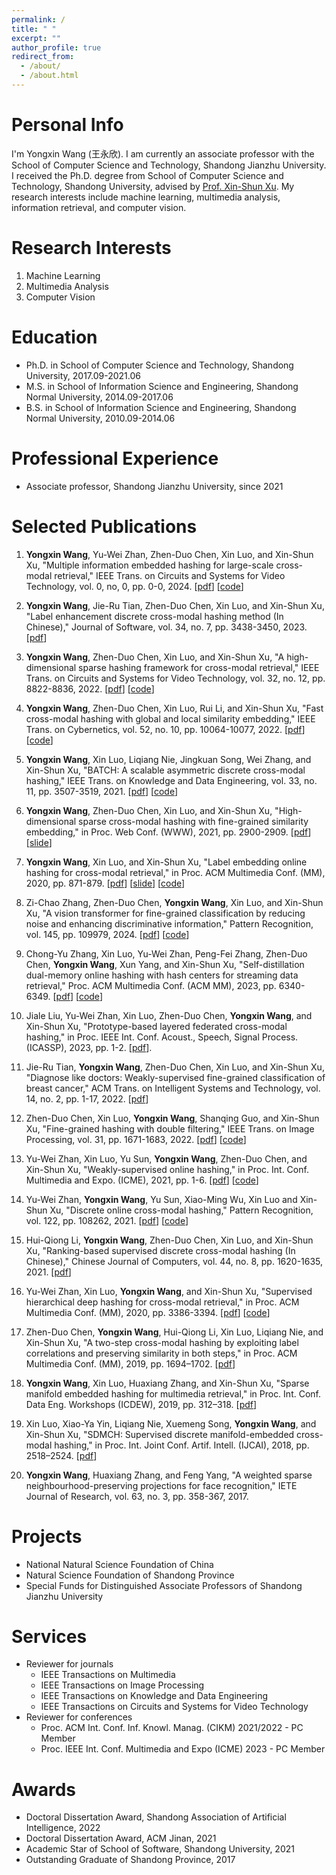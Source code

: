 ```yaml
---
permalink: /
title: " "
excerpt: ""
author_profile: true
redirect_from: 
  - /about/
  - /about.html
---
```


Personal Info
======
I'm Yongxin Wang (王永欣). I am currently an associate professor with the School of Computer Science and Technology, Shandong Jianzhu University. I received the Ph.D. degree from School of Computer Science and Technology, Shandong University, advised by [Prof. Xin-Shun Xu](https://faculty.sdu.edu.cn/xuxinshun/zh_CN/index.htm). My research interests include machine learning, multimedia analysis, information retrieval, and computer vision.

[^_^]: # Click [here](https://yxinwang.github.io/files/CV-yongxinwang.pdf) to view my up-to-date CV.

Research Interests
======
1. Machine Learning
2. Multimedia Analysis
3. Computer Vision

Education
=====
* Ph.D. in School of Computer Science and Technology, Shandong University, 2017.09-2021.06
* M.S. in School of Information Science and Engineering, Shandong Normal University, 2014.09-2017.06
* B.S. in School of Information Science and Engineering, Shandong Normal University, 2010.09-2014.06

Professional Experience
=====
* Associate professor, Shandong Jianzhu University, since 2021

Selected Publications
======
1. **Yongxin Wang**, Yu-Wei Zhan, Zhen-Duo Chen, Xin Luo, and Xin-Shun Xu, "Multiple information embedded hashing for large-scale cross-modal retrieval," IEEE Trans. on Circuits and Systems for Video Technology, vol. 0, no, 0, pp. 0-0, 2024. [[pdf](https://doi.org/10.1109/TCSVT.2023.3340102)] [[code](https://github.com/yxinwang/MIEH)]
1. **Yongxin Wang**, Jie-Ru Tian, Zhen-Duo Chen, Xin Luo, and Xin-Shun Xu, "Label enhancement discrete cross-modal hashing method (In Chinese)," Journal of Software, vol. 34, no. 7, pp. 3438-3450, 2023. [[pdf](http://dx.doi.org/10.13328/j.cnki.jos.006536)]
1. **Yongxin Wang**, Zhen-Duo Chen, Xin Luo, and Xin-Shun Xu, "A high-dimensional sparse hashing framework for cross-modal retrieval," IEEE Trans. on Circuits and Systems for Video Technology, vol. 32, no. 12, pp. 8822-8836, 2022. [[pdf](https://doi.org/10.1109/TCSVT.2022.3195874)] [[code](https://github.com/yxinwang/HSCH-TCSVT)]

2. **Yongxin Wang**, Zhen-Duo Chen, Xin Luo, Rui Li, and Xin-Shun Xu, "Fast cross-modal hashing with global and local similarity embedding," IEEE Trans. on Cybernetics, vol. 52, no. 10, pp. 10064-10077, 2022. [[pdf](https://doi.org/10.1109/TCYB.2021.3059886)] [[code](https://github.com/yxinwang/FCMH-Tcyb2021)]
2. **Yongxin Wang**, Xin Luo, Liqiang Nie, Jingkuan Song, Wei Zhang, and Xin-Shun Xu, "BATCH: A scalable asymmetric discrete cross-modal hashing," IEEE Trans. on Knowledge and Data Engineering, vol. 33, no. 11, pp. 3507-3519, 2021. [[pdf](https://doi.org/10.1109/TKDE.2020.2974825)] [[code](https://github.com/yxinwang/BATCH-TKDE2020)]
2. **Yongxin Wang**, Zhen-Duo Chen, Xin Luo, and Xin-Shun Xu, "High-dimensional sparse cross-modal hashing with fine-grained similarity embedding," in Proc. Web Conf. (WWW), 2021, pp. 2900-2909. [[pdf](https://doi.org/10.1145/3442381.3449798)] [[slide](https://yxinwang.github.io/files/HSCH_WWW2021_slide.pdf)]
2. **Yongxin Wang**, Xin Luo, and Xin-Shun Xu, "Label embedding online hashing for cross-modal retrieval," in Proc. ACM Multimedia Conf. (MM), 2020, pp. 871-879. [[pdf](https://doi.org/10.1145/3394171.3413971)] [[slide](https://yxinwang.github.io/files/LEMON_MM2020_slide.pdf)] [[code](https://github.com/yxinwang/LEMON-MM2020)]

3. Zi-Chao Zhang, Zhen-Duo Chen, **Yongxin Wang**, Xin Luo, and Xin-Shun Xu, "A vision transformer for fine-grained classification by reducing noise and enhancing discriminative information," Pattern Recognition, vol. 145, pp. 109979, 2024. [[pdf](https://doi.org/10.1016/j.patcog.2023.109979)] [[code](https://github.com/Hector0426/fine-grained-image-classification-with-vit)]
3. Chong-Yu Zhang, Xin Luo, Yu-Wei Zhan, Peng-Fei Zhang, Zhen-Duo Chen, **Yongxin Wang**, Xun Yang, and Xin-Shun Xu, "Self-distillation dual-memory online hashing with hash centers for streaming data retrieval," Proc. ACM Multimedia Conf. (ACM MM), 2023, pp. 6340-6349. [[pdf](https://doi.org/10.1145/3581783.3612119)] [[code](https://github.com/ZCyueternal/SDOH-HC)]
3. Jiale Liu, Yu-Wei Zhan, Xin Luo, Zhen-Duo Chen, **Yongxin Wang**, and Xin-Shun Xu, "Prototype-based layered federated cross-modal hashing," in Proc. IEEE Int. Conf. Acoust., Speech, Signal Process. (ICASSP), 2023, pp. 1-2. [[pdf](https://doi.org/10.1109/ICASSP49357.2023.10095814)].
3. Jie-Ru Tian, **Yongxin Wang**, Zhen-Duo Chen, Xin Luo, and Xin-Shun Xu, "Diagnose like doctors: Weakly-supervised fine-grained classification of breast cancer," ACM Trans. on Intelligent Systems and Technology, vol. 14, no. 2, pp. 1-17, 2022. [[pdf](http://doi.org/10.1145/3572033)]
3. Zhen-Duo Chen, Xin Luo, **Yongxin Wang**, Shanqing Guo, and Xin-Shun Xu, "Fine-grained hashing with double filtering," IEEE Trans. on Image Processing, vol. 31, pp. 1671-1683, 2022. [[pdf](https://doi.org/10.1109/TIP.2022.3145159)] [[code](https://github.com/chenzhenduo/FISH)]
3. Yu-Wei Zhan, Xin Luo, Yu Sun, **Yongxin Wang**, Zhen-Duo Chen, and Xin-Shun Xu, "Weakly-supervised online hashing," in Proc. Int. Conf. Multimedia and Expo. (ICME), 2021, pp. 1-6. [[pdf](https://doi.org/10.1109/ICME51207.2021.9428255)] [[code](https://github.com/SDU-MIMA/WOH)]
3. Yu-Wei Zhan, **Yongxin Wang**, Yu Sun, Xiao-Ming Wu, Xin Luo and Xin-Shun Xu, "Discrete online cross-modal hashing," Pattern Recognition, vol. 122, pp. 108262, 2021. [[pdf](https://doi.org/10.1016/j.patcog.2021.108262)] [[code](https://github.com/yw-zhan/DOCH)]
3. Hui-Qiong Li, **Yongxin Wang**, Zhen-Duo Chen, Xin Luo, and Xin-Shun Xu, "Ranking-based supervised discrete cross-modal hashing (In Chinese)," Chinese Journal of Computers, vol. 44, no. 8, pp. 1620-1635, 2021. [[pdf](https://doi.org/10.11897/SP.J.1016.2021.01620)]
3. Yu-Wei Zhan, Xin Luo, **Yongxin Wang**, and Xin-Shun Xu, "Supervised hierarchical deep hashing for cross-modal retrieval," in Proc. ACM Multimedia Conf. (MM), 2020, pp. 3386-3394. [[pdf](https://doi.org/10.1145/3394171.3413962)] [[code](https://github.com/SDU-MIMA/SHDCH)]
3. Zhen-Duo Chen, **Yongxin Wang**, Hui-Qiong Li, Xin Luo, Liqiang Nie, and Xin-Shun Xu, "A two-step cross-modal hashing by exploiting label correlations and preserving similarity in both steps," in Proc. ACM Multimedia Conf. (MM), 2019, pp. 1694–1702. [[pdf](https://doi.org/10.1145/3343031.3350862)]
3. **Yongxin Wang**, Xin Luo, Huaxiang Zhang, and Xin-Shun Xu, "Sparse manifold embedded hashing for multimedia retrieval," in Proc. Int. Conf. Data Eng. Workshops (ICDEW), 2019, pp. 312–318. [[pdf](https://doi.org/10.1109/ICDEW.2019.00011)]
3. Xin Luo, Xiao-Ya Yin, Liqiang Nie, Xuemeng Song, **Yongxin Wang**, and Xin-Shun Xu, "SDMCH: Supervised discrete manifold-embedded cross-modal hashing," in Proc. Int. Joint Conf. Artif. Intell. (IJCAI), 2018, pp. 2518–2524. [[pdf](https://doi.org/10.24963/ijcai.2018/349)]
3. **Yongxin Wang**, Huaxiang Zhang, and Feng Yang, "A weighted sparse neighbourhood-preserving projections for face recognition," IETE Journal of Research, vol. 63, no. 3, pp. 358-367, 2017.

Projects
=====
* National Natural Science Foundation of China
* Natural Science Foundation of Shandong Province
* Special Funds for Distinguished Associate Professors of Shandong Jianzhu University

Services
=====

* Reviewer for journals
  * IEEE Transactions on Multimedia
  * IEEE Transactions on Image Processing
  * IEEE Transactions on Knowledge and Data Engineering
  * IEEE Transactions on Circuits and Systems for Video Technology
* Reviewer for conferences
  * Proc. ACM Int. Conf. Inf. Knowl. Manag. (CIKM) 2021/2022 - PC Member
  * Proc. IEEE Int. Conf. Multimedia and Expo (ICME) 2023 - PC Member

Awards
======
* Doctoral Dissertation Award, Shandong Association of Artificial Intelligence, 2022
* Doctoral Dissertation Award, ACM Jinan, 2021
* Academic Star of School of Software, Shandong University, 2021
* Outstanding Graduate of Shandong Province, 2017
